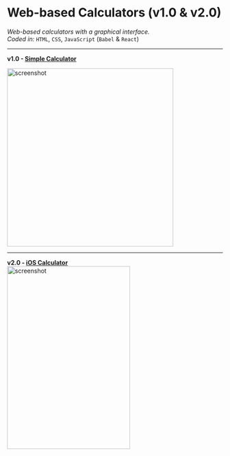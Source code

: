 # Web-based Calculators (v1.0 & v2.0)

*Web-based calculators with a graphical interface.*  
*Coded in:* `HTML`, `CSS`, `JavaScript` (`Babel` & `React`)

---

**v1.0 - <a href="https://codepen.io/miffycs/full/vQQePK">Simple Calculator</a>**  

<a href="https://codepen.io/miffycs/full/vQQePK"><img src="https://github.com/miffycs/Web-based-Calculator/blob/master/js-calculator/img/screenshot.jpg" alt="screenshot" width="388" height="415" /></a>

---

**v2.0 - <a href="https://codepen.io/miffycs/full/NEerJE/">iOS Calculator</a>**  
<a href="https://codepen.io/miffycs/full/NEerJE/"><img src="https://github.com/miffycs/Web-based-Calculator/blob/master/react-calculator/img/screenshot.jpg" alt="screenshot" width="287" height="426.5" /></a>
